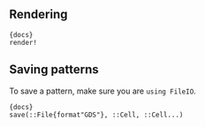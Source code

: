 ## Rendering

    {docs}
    render!

## Saving patterns

To save a pattern, make sure you are `using FileIO`.

    {docs}
    save(::File{format"GDS"}, ::Cell, ::Cell...)
